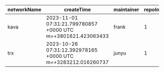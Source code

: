 | networkName | createTime                                                   | maintainer | repoIndex | repoURL                                           | branchName | commitId1URL                                                     | commitId2URL                                                                                      | keyfile                                             | simpleCompareURL                                                                                                 | originCompareURL                                                                                             |
| ----------- | ------------------------------------------------------------ | ---------- | --------- | ------------------------------------------------- | ---------- | ---------------------------------------------------------------- | ------------------------------------------------------------------------------------------------- | --------------------------------------------------- | ---------------------------------------------------------------------------------------------------------------- | ------------------------------------------------------------------------------------------------------------ |
| kava        | 2023-11-01 07:31:21.799780857 +0000 UTC m=+3801621.423063433 | frank      | 1         | [link](https://github.com/kava-labs/kava)         | master     | [link](https://github.com/kava-labs/kava/commit/4eab8347)        | [link](https://github.com/kava-labs/kava/commit/6998196461d0b68d7b3692d5f0be56335a70839d)         | ./third_party/proto/cosmos/bank/v1beta1/query.proto | [link](https://github.com/yushion-safulet/weekly-update/compare/kava_master_1_4eab8347...kava_master_1_69981964) | [link](https://github.com/kava-labs/kava/compare/4eab8347...6998196461d0b68d7b3692d5f0be56335a70839d)        |
| trx         | 2023-10-26 07:31:12.392978165 +0000 UTC m=+3283212.016260737 | junyu      | 1         | [link](https://github.com/tronprotocol/java-tron) | master     | [link](https://github.com/tronprotocol/java-tron/commit/9e95599) | [link](https://github.com/tronprotocol/java-tron/commit/440d062dc7d39eff532414cc3b887f61509ef9f5) | ./protocol/src/main/protos                          | [link](https://github.com/yushion-safulet/weekly-update/compare/trx_master_1_9e95599...trx_master_1_440d062d)    | [link](https://github.com/tronprotocol/java-tron/compare/9e95599...440d062dc7d39eff532414cc3b887f61509ef9f5) |

